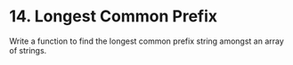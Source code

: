 # 14. Longest Common Prefix
Write a function to find the longest common prefix string amongst an array of strings.